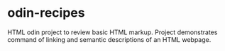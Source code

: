 # odin-recipes

HTML odin project to review basic HTML markup. Project demonstrates command of linking and semantic descriptions of an HTML webpage.
